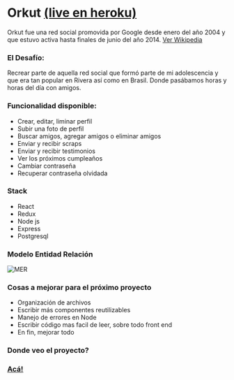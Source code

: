 # Orkut  [(live en heroku)](http://orcut.herokuapp.com/)
Orkut fue una red social promovida por Google desde enero del año 2004 y que estuvo activa hasta finales de junio del año 2014.
[Ver Wikipedia]

### El Desafío:
Recrear parte de aquella red social que formó parte de mi adolescencia y que era tan popular en Rivera así como en Brasil. Donde pasábamos horas y horas del día con amigos.

### Funcionalidad disponible:
- Crear, editar, liminar perfil
- Subir una foto de perfil
- Buscar amigos, agregar amigos o eliminar amigos
- Enviar y recibir scraps
- Enviar y recibir testimonios
- Ver los próximos cumpleaños
- Cambiar contraseña
- Recuperar contraseña olvidada

### Stack
- React
- Redux
- Node js
- Express
- Postgresql

### Modelo Entidad Relación

![MER](https://res.cloudinary.com/diegocamy/image/upload/v1589645514/mermer_jr7jxa.png)

### Cosas a mejorar para el próximo proyecto
- Organización de archivos
- Escribir más componentes reutilizables
- Manejo de errores en Node
- Escribir código mas facil de leer, sobre todo front end
- En fin, mejorar todo

### Donde veo el proyecto? 
### [Acá!](http://orcut.herokuapp.com/)

   [ver Wikipedia]: <https://es.wikipedia.org/wiki/Orkut/>
   
